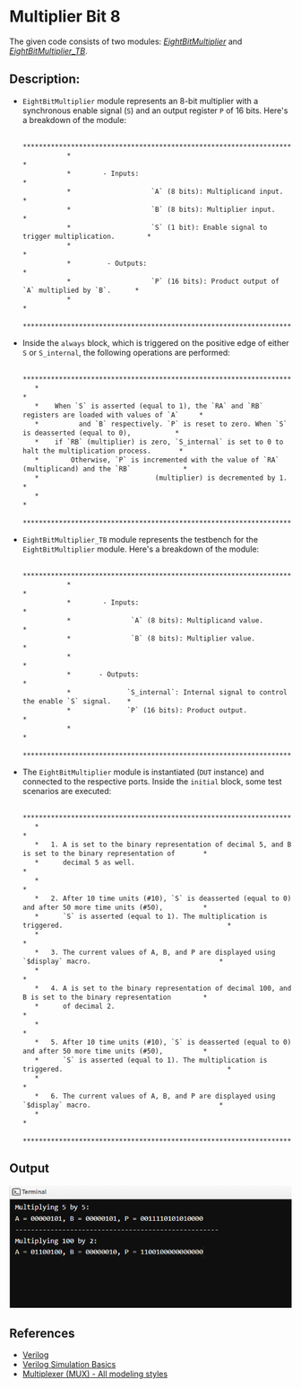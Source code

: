 # Multiplier Bit 8

   The given code consists of two modules: [*EightBitMultiplier*](Multiplier%208bit/EightBitMultiplier.v) and [*EightBitMultiplier_TB*](Multiplier%208bit/EightBitMultiplier_tb.v).

## Description:

   * `EightBitMultiplier` module represents an 8-bit multiplier with a synchronous enable signal (`S`) and an output register `P` of 16 bits. 
   Here's a breakdown of the module:

                    ***********************************************************************************
                    *                                                                                 *
		            *        - Inputs:                                                                *
  			        *                    `A` (8 bits): Multiplicand input.                            *
  			        *                    `B` (8 bits): Multiplier input.                              *
  			        *                    `S` (1 bit): Enable signal to trigger multiplication.        *
                    *                                                                                 *
		            *         - Outputs:                                                              *
  			        *                    `P` (16 bits): Product output of `A` multiplied by `B`.      *
                    *                                                                                 *
                    ***********************************************************************************

   * Inside the `always` block, which is triggered on the positive edge of either `S` or `S_internal`, the following operations are performed:

            *******************************************************************************************************
            *                                                                                                     *
		    *    When `S` is asserted (equal to 1), the `RA` and `RB` registers are loaded with values of `A`     * 
            *          and `B` respectively. `P` is reset to zero. When `S` is deasserted (equal to 0),           *
            *    if `RB` (multiplier) is zero, `S_internal` is set to 0 to halt the multiplication process.       *
			*        Otherwise, `P` is incremented with the value of `RA` (multiplicand) and the `RB`             *
            *                             (multiplier) is decremented by 1.                                       *
            *                                                                                                     *
            *******************************************************************************************************


   * `EightBitMultiplier_TB` module represents the testbench for the `EightBitMultiplier` module. Here's a breakdown of the module:

                    ***********************************************************************************
                    *                                                                                 *
		            *        - Inputs:                                                                *
  			        *               `A` (8 bits): Multiplicand value.                                 *
  			        *               `B` (8 bits): Multiplier value.                                   *
                    *                                                                                 *
		            *       - Outputs:                                                                *
  			        *              `S_internal`: Internal signal to control the enable `S` signal.    *
  			        *              `P` (16 bits): Product output.                                     *
                    *                                                                                 *
                    ***********************************************************************************


   * The `EightBitMultiplier` module is instantiated (`DUT` instance) and connected to the respective ports. 
	  Inside the `initial` block, some test scenarios are executed:

            ***************************************************************************************************************
            *                                                                                                             *
  			*   1. A is set to the binary representation of decimal 5, and B is set to the binary representation of       *
            *      decimal 5 as well.                                                                                     *
            *                                                                                                             *
  			*   2. After 10 time units (#10), `S` is deasserted (equal to 0) and after 50 more time units (#50),          *
            *      `S` is asserted (equal to 1). The multiplication is triggered.                                         *
            *                                                                                                             *
  			*   3. The current values of A, B, and P are displayed using `$display` macro.                                *
            *                                                                                                             *
  			*   4. A is set to the binary representation of decimal 100, and B is set to the binary representation        *
            *      of decimal 2.                                                                                          *
            *                                                                                                             *
  			*   5. After 10 time units (#10), `S` is deasserted (equal to 0) and after 50 more time units (#50),          *
            *      `S` is asserted (equal to 1). The multiplication is triggered.                                         *
            *                                                                                                             *
  			*   6. The current values of A, B, and P are displayed using `$display` macro.                                *
            *                                                                                                             *
            ***************************************************************************************************************


## Output

![Multiplier Bit 8](Multiplier%208bit/Output.png)

## References

   * [Verilog](https://en.wikipedia.org/wiki/Verilog#:~:text=Verilog%2C%20standardized%20as%20IEEE%201364,register%2Dtransfer%20level%20of%20abstraction.)
   * [Verilog Simulation Basics](https://www.javatpoint.com/verilog-simulation-basics#:~:text=Verilog%20is%20a%20hardware%20description,behaves%20in%20an%20intended%20way.)
   * [Multiplexer (MUX) - All modeling styles](https://technobyte.org/verilog-multiplexer-2x1/)
